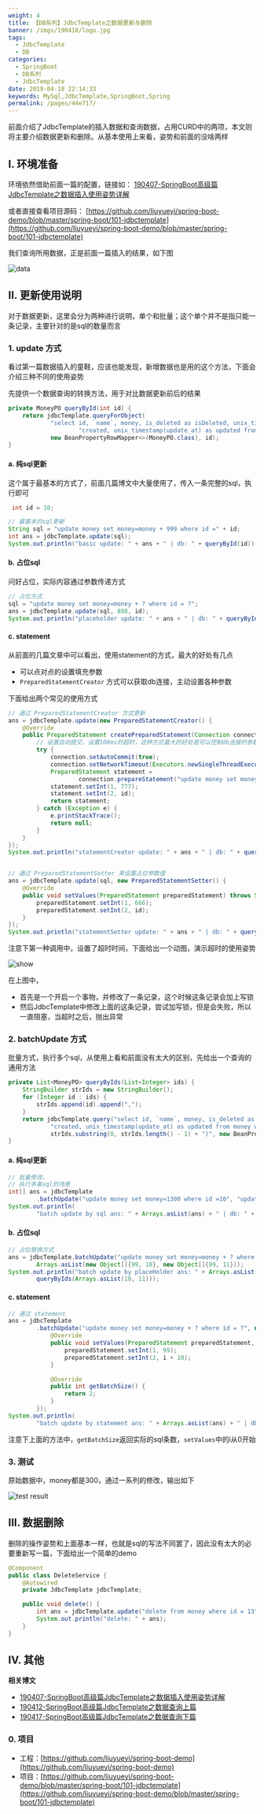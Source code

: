 ```yaml
---
weight: 4
title: 【DB系列】JdbcTemplate之数据更新与删除
banner: /imgs/190418/logo.jpg
tags: 
  - JdbcTemplate
  - DB
categories: 
  - SpringBoot
  - DB系列
  - JdbcTemplate
date: 2019-04-18 22:14:33
keywords: MySql,JdbcTemplate,SpringBoot,Spring
permalink: /pages/44e717/
---
```


前面介绍了JdbcTemplate的插入数据和查询数据，占用CURD中的两项，本文则将主要介绍数据更新和删除。从基本使用上来看，姿势和前面的没啥两样

<!-- more -->

## I. 环境准备

环境依然借助前面一篇的配置，链接如： [190407-SpringBoot高级篇JdbcTemplate之数据插入使用姿势详解](http://spring.hhui.blog/spring-blog/2019/04/07/190407-SpringBoot%E9%AB%98%E7%BA%A7%E7%AF%87JdbcTemplate%E4%B9%8B%E6%95%B0%E6%8D%AE%E6%8F%92%E5%85%A5%E4%BD%BF%E7%94%A8%E5%A7%BF%E5%8A%BF%E8%AF%A6%E8%A7%A3/)

或者直接查看项目源码： [https://github.com/liuyueyi/spring-boot-demo/blob/master/spring-boot/101-jdbctemplate](https://github.com/liuyueyi/spring-boot-demo/blob/master/spring-boot/101-jdbctemplate)

我们查询所用数据，正是前面一篇插入的结果，如下图

![data](/imgs/190418/00.jpg)

## II. 更新使用说明

对于数据更新，这里会分为两种进行说明，单个和批量；这个单个并不是指只能一条记录，主要针对的是sql的数量而言

### 1. update 方式

看过第一篇数据插入的童鞋，应该也能发现，新增数据也是用的这个方法，下面会介绍三种不同的使用姿势

先提供一个数据查询的转换方法，用于对比数据更新前后的结果

```java
private MoneyPO queryById(int id) {
    return jdbcTemplate.queryForObject(
            "select id, `name`, money, is_deleted as isDeleted, unix_timestamp(create_at) as " +
                    "created, unix_timestamp(update_at) as updated from money where id=?",
            new BeanPropertyRowMapper<>(MoneyPO.class), id);
}
```

#### a. 纯sql更新

这个属于最基本的方式了，前面几篇博文中大量使用了，传入一条完整的sql，执行即可

```java
 int id = 10;

// 最基本的sql更新
String sql = "update money set money=money + 999 where id =" + id;
int ans = jdbcTemplate.update(sql);
System.out.println("basic update: " + ans + " | db: " + queryById(id));
```

#### b. 占位sql

问好占位，实际内容通过参数传递方式

```java
// 占位方式
sql = "update money set money=money + ? where id = ?";
ans = jdbcTemplate.update(sql, 888, id);
System.out.println("placeholder update: " + ans + " | db: " + queryById(id));
```

#### c. statement

从前面的几篇文章中可以看出，使用statement的方式，最大的好处有几点

- 可以点对点的设置填充参数
- `PreparedStatementCreator` 方式可以获取db连接，主动设置各种参数

下面给出两个常见的使用方式

```java
// 通过 PreparedStatementCreator 方式更新
ans = jdbcTemplate.update(new PreparedStatementCreator() {
    @Override
    public PreparedStatement createPreparedStatement(Connection connection) throws SQLException {
        // 设置自动提交，设置100ms的超时，这种方式最大的好处是可以控制db连接的参数
        try {
            connection.setAutoCommit(true);
            connection.setNetworkTimeout(Executors.newSingleThreadExecutor(), 10);
            PreparedStatement statement =
                    connection.prepareStatement("update money set money=money + ? where id " + "= ?");
            statement.setInt(1, 777);
            statement.setInt(2, id);
            return statement;
        } catch (Exception e) {
            e.printStackTrace();
            return null;
        }
    }
});
System.out.println("statementCreator update: " + ans + " | db: " + queryById(id));


// 通过 PreparedStatementSetter 来设置占位参数值
ans = jdbcTemplate.update(sql, new PreparedStatementSetter() {
    @Override
    public void setValues(PreparedStatement preparedStatement) throws SQLException {
        preparedStatement.setInt(1, 666);
        preparedStatement.setInt(2, id);
    }
});
System.out.println("statementSetter update: " + ans + " | db: " + queryById(id));
```

注意下第一种调用中，设置了超时时间，下面给出一个动图，演示超时的使用姿势

![show](/imgs/190418/01.gif)


在上图中，

- 首先是一个开启一个事物，并修改了一条记录，这个时候这条记录会加上写锁
- 然后JdbcTemplate中修改上面的这条记录，尝试加写锁，但是会失败，所以一直阻塞，当超时之后，抛出异常

### 2. batchUpdate 方式

批量方式，执行多个sql，从使用上看和前面没有太大的区别，先给出一个查询的通用方法

```java
private List<MoneyPO> queryByIds(List<Integer> ids) {
    StringBuilder strIds = new StringBuilder();
    for (Integer id : ids) {
        strIds.append(id).append(",");
    }
    return jdbcTemplate.query("select id, `name`, money, is_deleted as isDeleted, unix_timestamp(create_at) as " +
            "created, unix_timestamp(update_at) as updated from money where id in (" +
            strIds.substring(0, strIds.length() - 1) + ")", new BeanPropertyRowMapper<>(MoneyPO.class));
}
```

#### a. 纯sql更新

```java
// 批量修改，
// 执行多条sql的场景
int[] ans = jdbcTemplate
        .batchUpdate("update money set money=1300 where id =10", "update money set money=1300 where id = 11");
System.out.println(
        "batch update by sql ans: " + Arrays.asList(ans) + " | db: " + queryByIds(Arrays.asList(10, 11)));
```

#### b. 占位sql

```java
// 占位替换方式
ans = jdbcTemplate.batchUpdate("update money set money=money + ? where id = ?",
        Arrays.asList(new Object[]{99, 10}, new Object[]{99, 11}));
System.out.println("batch update by placeHolder ans: " + Arrays.asList(ans) + " | db: " +
        queryByIds(Arrays.asList(10, 11)));
```

#### c. statement

```java
// 通过 statement
ans = jdbcTemplate
        .batchUpdate("update money set money=money + ? where id = ?", new BatchPreparedStatementSetter() {
            @Override
            public void setValues(PreparedStatement preparedStatement, int i) throws SQLException {
                preparedStatement.setInt(1, 99);
                preparedStatement.setInt(2, i + 10);
            }

            @Override
            public int getBatchSize() {
                return 2;
            }
        });
System.out.println(
        "batch update by statement ans: " + Arrays.asList(ans) + " | db: " + queryByIds(Arrays.asList(10, 11)));
```

注意下上面的方法中，`getBatchSize`返回实际的sql条数，`setValues`中的i从0开始


### 3. 测试

原始数据中，money都是300，通过一系列的修改，输出如下

![test result](/imgs/190418/02.jpg)

## III. 数据删除

删除的操作姿势和上面基本一样，也就是sql的写法不同罢了，因此没有太大的必要重新写一篇，下面给出一个简单的demo

```java
@Component
public class DeleteService {
    @Autowired
    private JdbcTemplate jdbcTemplate;

    public void delete() {
        int ans = jdbcTemplate.update("delete from money where id = 13");
        System.out.println("delete: " + ans);
    }
}
```


## IV. 其他

**相关博文**

- [190407-SpringBoot高级篇JdbcTemplate之数据插入使用姿势详解](http://spring.hhui.blog/spring-blog/2019/04/07/190407-SpringBoot%E9%AB%98%E7%BA%A7%E7%AF%87JdbcTemplate%E4%B9%8B%E6%95%B0%E6%8D%AE%E6%8F%92%E5%85%A5%E4%BD%BF%E7%94%A8%E5%A7%BF%E5%8A%BF%E8%AF%A6%E8%A7%A3/)
- [190412-SpringBoot高级篇JdbcTemplate之数据查询上篇](http://spring.hhui.top/spring-blog/2019/04/12/190412-SpringBoot%E9%AB%98%E7%BA%A7%E7%AF%87JdbcTemplate%E4%B9%8B%E6%95%B0%E6%8D%AE%E6%9F%A5%E8%AF%A2%E4%B8%8A%E7%AF%87/)
- [190417-SpringBoot高级篇JdbcTemplate之数据查询下篇](http://spring.hhui.top/spring-blog/2019/04/17/190417-SpringBoot%E9%AB%98%E7%BA%A7%E7%AF%87JdbcTemplate%E4%B9%8B%E6%95%B0%E6%8D%AE%E6%9F%A5%E8%AF%A2%E4%B8%8B%E7%AF%87/)

### 0. 项目

- 工程：[https://github.com/liuyueyi/spring-boot-demo](https://github.com/liuyueyi/spring-boot-demo)
- 项目：[https://github.com/liuyueyi/spring-boot-demo/blob/master/spring-boot/101-jdbctemplate](https://github.com/liuyueyi/spring-boot-demo/blob/master/spring-boot/101-jdbctemplate)


